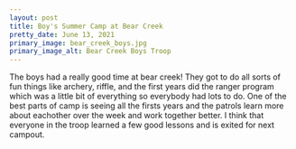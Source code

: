 ```yaml
---
layout: post
title: Boy's Summer Camp at Bear Creek
pretty_date: June 13, 2021
primary_image: bear_creek_boys.jpg
primary_image_alt: Bear Creek Boys Troop
---
```


The boys had a really good time at bear creek! They got to do all sorts of fun
things like archery, riffle, and the first years did the ranger program which
was a little bit of everything so everybody had lots to do. One of the best
parts of camp is seeing all the firsts years and the patrols learn more about
eachother over the week and work together better. I think that everyone in the
troop learned a few good lessons and is exited for next campout.
